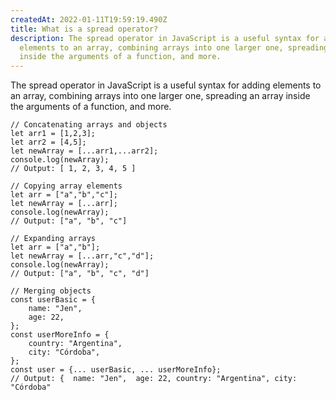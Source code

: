 ```yaml
---
createdAt: 2022-01-11T19:59:19.490Z
title: What is a spread operator?
description: The spread operator in JavaScript is a useful syntax for adding
  elements to an array, combining arrays into one larger one, spreading an array
  inside the arguments of a function, and more.
---
```

The spread operator in JavaScript is a useful syntax for adding elements to an array, combining arrays into one larger one, spreading an array inside the arguments of a function, and more.

```js{1,4}\[posts.vue]
// Concatenating arrays and objects
let arr1 = [1,2,3]; 
let arr2 = [4,5]; 
let newArray = [...arr1,...arr2]; 
console.log(newArray);
// Output: [ 1, 2, 3, 4, 5 ] 

// Copying array elements
let arr = ["a","b","c"]; 
let newArray = [...arr]; 
console.log(newArray);
// Output: ["a", "b", "c"]

// Expanding arrays
let arr = ["a","b"]; 
let newArray = [...arr,"c","d"]; 
console.log(newArray);
// Output: ["a", "b", "c", "d"]

// Merging objects
const userBasic = { 
	name: "Jen", 
	age: 22,
}; 
const userMoreInfo = { 
	country: "Argentina", 
	city: "Córdoba", 
}; 
const user = {... userBasic, ... userMoreInfo};
// Output: {  name: "Jen",  age: 22, country: "Argentina", city: "Córdoba"
```